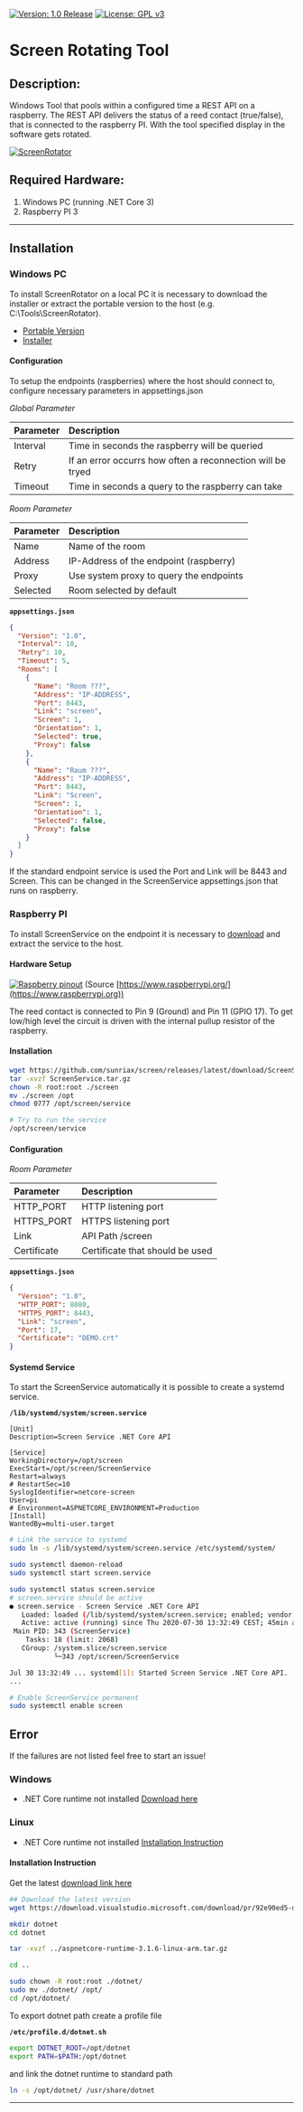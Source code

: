 [![Version: 1.0 Release](https://img.shields.io/badge/Version-1.0%20Release-green.svg)](https://github.com/sunriax) [![License: GPL v3](https://img.shields.io/badge/License-GPL%20v3-blue.svg)](https://www.gnu.org/licenses/gpl-3.0)

# Screen Rotating Tool

## Description:

Windows Tool that pools within a configured time a REST API on a raspberry. The REST API delivers the status of a reed contact (true/false), that is connected to the raspberry PI. With the tool specified display in the software gets rotated.

[![ScreenRotator](https://github.com/sunriax/screen/raw/develop/screenrotator.png)](https://github.com/sunriax/screen/tree/master/ScreenRotator)

## Required Hardware:

1. Windows PC (running .NET Core 3)
1. Raspberry PI 3

---

## Installation

### Windows PC

To install ScreenRotator on a local PC it is necessary to download the installer or extract the portable version to the host (e.g. C:\Tools\ScreenRotator).

* [Portable Version](https://github.com/sunriax/screen/releases/latest/download/ScreenRotator.zip)
* [Installer](https://github.com/sunriax/screen/releases/latest/download/ScreenRotator.msi)

#### Configuration

To setup the endpoints (raspberries) where the host should connect to, configure necessary parameters in appsettings.json

*Global Parameter*

| Parameter | Description                                                |
|:----------|:-----------------------------------------------------------|
| Interval  | Time in seconds the raspberry will be queried              |
| Retry     | If an error occurrs how often a reconnection will be tryed |
| Timeout   | Time in seconds a query to the raspberry can take          |

*Room Parameter*

| Parameter | Description                             |
|:----------|:----------------------------------------|
| Name      | Name of the room                        |
| Address   | IP-Address of the endpoint (raspberry)  |
| Proxy     | Use system proxy to query the endpoints |
| Selected  | Room selected by default                |

**`appsettings.json`**

``` json
{
  "Version": "1.0",
  "Interval": 10,
  "Retry": 10,
  "Timeout": 5,
  "Rooms": [
    {
      "Name": "Room ???",
      "Address": "IP-ADDRESS",
      "Port": 8443,
      "Link": "screen",
      "Screen": 1,
      "Orientation": 1,
      "Selected": true,
      "Proxy": false
    },
    {
      "Name": "Raum ???",
      "Address": "IP-ADDRESS",
      "Port": 8443,
      "Link": "Screen",
      "Screen": 1,
      "Orientation": 1,
      "Selected": false,
      "Proxy": false
    }
  ]
}
```

If the standard endpoint service is used the Port and Link will be 8443 and Screen. This can be changed in the ScreenService appsettings.json that runs on raspberry.

### Raspberry PI

To install ScreenService on the endpoint it is necessary to [download](https://github.com/sunriax/screen/releases/latest/download/ScreenService.tar.gz) and extract the service to the host.

#### Hardware Setup

[![Raspberry pinout](https://www.raspberrypi.org/documentation/usage/gpio/images/GPIO-Pinout-Diagram-2.png)](https://www.raspberrypi.org/documentation/usage/gpio/)
(Source [https://www.raspberrypi.org/](https://www.raspberrypi.org))

The reed contact is connected to Pin 9 (Ground) and Pin 11 (GPIO 17). To get low/high level the circuit is driven with the internal pullup resistor of the raspberry.

#### Installation

``` bash
wget https://github.com/sunriax/screen/releases/latest/download/ScreenService.tar.gz
tar -xvzf ScreenService.tar.gz
chown -R root:root ./screen
mv ./screen /opt
chmod 0777 /opt/screen/service

# Try to run the service
/opt/screen/service
```

#### Configuration

*Room Parameter*

| Parameter   | Description                     |
|:------------|:--------------------------------|
| HTTP_PORT   | HTTP listening port             |
| HTTPS_PORT  | HTTPS listening port            |
| Link        | API Path /screen                |
| Certificate | Certificate that should be used |

**`appsettings.json`**

``` json
{
  "Version": "1.0",
  "HTTP_PORT": 8080,
  "HTTPS_PORT": 8443,
  "Link": "screen",
  "Port": 17,
  "Certificate": "DEMO.crt"
}
```

#### Systemd Service

To start the ScreenService automatically it is possible to create a systemd service.

**`/lib/systemd/system/screen.service`**
```
[Unit]
Description=Screen Service .NET Core API

[Service]
WorkingDirectory=/opt/screen
ExecStart=/opt/screen/ScreenService
Restart=always
# RestartSec=10
SyslogIdentifier=netcore-screen
User=pi
# Environment=ASPNETCORE_ENVIRONMENT=Production
[Install]
WantedBy=multi-user.target
```

``` bash
# Link the service to systemd
sudo ln -s /lib/systemd/system/screen.service /etc/systemd/system/

sudo systemctl daemon-reload
sudo systemctl start screen.service

sudo systemctl status screen.service
# screen.service should be active
● screen.service - Screen Service .NET Core API
   Loaded: loaded (/lib/systemd/system/screen.service; enabled; vendor preset: enabled)
   Active: active (running) since Thu 2020-07-30 13:32:49 CEST; 45min ago
 Main PID: 343 (ScreenService)
    Tasks: 18 (limit: 2068)
   CGroup: /system.slice/screen.service
           └─343 /opt/screen/ScreenService

Jul 30 13:32:49 ... systemd[1]: Started Screen Service .NET Core API.
...

# Enable ScreenService permanent
sudo systemctl enable screen
```

## Error

If the failures are not listed feel free to start an issue!

### Windows

* .NET Core runtime not installed [Download here](https://dotnet.microsoft.com/download)

### Linux

* .NET Core runtime not installed [Installation Instruction](#Install-.NET-Core-runtime-on-raspberry)

#### Installation Instruction

Get the latest [download link here](https://dotnet.microsoft.com/download/dotnet-core/3.1)

``` bash
## Download the latest version
wget https://download.visualstudio.microsoft.com/download/pr/92e90ed5-dba3-427b-a876-8b46fe5e16b6/69cae4fe4a0ec6bc7585de6fa889fd66/aspnetcore-runtime-3.1.6-linux-arm.tar.gz

mkdir dotnet
cd dotnet

tar -xvzf ../aspnetcore-runtime-3.1.6-linux-arm.tar.gz

cd ..

sudo chown -R root:root ./dotnet/
sudo mv ./dotnet/ /opt/
cd /opt/dotnet/
```

To export dotnet path create a profile file

**`/etc/profile.d/dotnet.sh`**
``` bash
export DOTNET_ROOT=/opt/dotnet
export PATH=$PATH:/opt/dotnet
```

and link the dotnet runtime to standard path

``` bash
ln -s /opt/dotnet/ /usr/share/dotnet
```

---